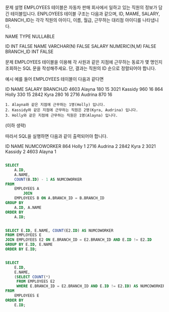 
문제 설명
EMPLOYEES 테이블은 자동차 판매 회사에서 일하고 있는 직원의 정보가 담긴 테이블입니다. ENPLOYEES 테이블 구조는 다음과 같으며,
ID, MAME, SALARY, BRANCH_ID는 각각 직원의 아이디, 이름, 월급, 근무하는 대리점 아이디를 나타냅니다.

NAME    TYPE            NULLABLE

ID          INT             FALSE
NAME        VARCHAR(N)      FALSE
SALARY      NUMERIC(N,M)    FALSE
BRANCH_ID   INT             FALSE

문제
EMPLOYEES 테이블을 이용해 각 사원과 같은 지점에 근무하는 동료가 몇 명인지 조회하는 SQL 문을 작성해주세요.
단, 결과는 직원의 ID 순으로 정렬되어야 합니다.

예시
예를 들어 EMPLOYEES 테이블이 다음과 같다면

ID      NAME    SALARY  BRANCHJD
4603    Alayna  180     15
3021    Kassidy 960     16
864     Holly   330     15
2842    Куrа    280     16
2716    Audrina 870     16

    1. Alayna와 같은 지점에 근무하는 1명(Holly) 입니다.
    2. Kassidy와 같은 지점에 근무하는 직원은 2명(Kyra, Audrina) 입니다.
    3. Holly와 같은 지점에 근무하는 직원은 1명(Alayna) 입니다.

(이하 생략)

따라서 SQL을 실행하면 다음과 같이 출력되어야 합니다.
   
ID      NAME    NUMCOWORKER
864     Holly   1
2716    Audrina 2
2842    Куrа    2
3021    Kassidy 2
4603    Alayna  1

~~~sql

SELECT
    A.ID,
    A.NAME,
    COUNT(B.ID) - 1 AS NUMCOWORKER
FROM
    EMPLOYEES A
        JOIN
    EMPLOYEES B ON A.BRANCH_ID = B.BRANCH_ID
GROUP BY
    A.ID, A.NAME
ORDER BY
    A.ID;


~~~

~~~sql

SELECT E.ID, E.NAME, COUNT(E2.ID) AS NUMCOWORKER
FROM EMPLOYEES E
JOIN EMPLOYEES E2 ON E.BRANCH_ID = E2.BRANCH_ID AND E.ID != E2.ID
GROUP BY E.ID, E.NAME
ORDER BY E.ID;

~~~

~~~sql

SELECT 
    E.ID, 
    E.NAME, 
    (SELECT COUNT(*) 
     FROM EMPLOYEES E2 
     WHERE E.BRANCH_ID = E2.BRANCH_ID AND E.ID != E2.ID) AS NUMCOWORKER
FROM 
    EMPLOYEES E
ORDER BY 
    E.ID;


~~~
